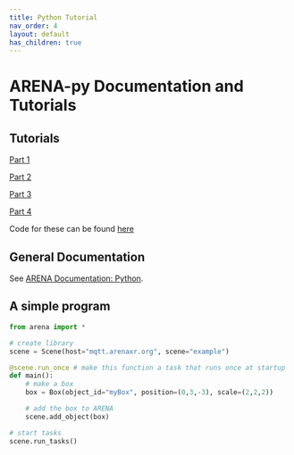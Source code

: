 ```yaml
---
title: Python Tutorial
nav_order: 4
layout: default
has_children: true
---
```


# ARENA-py Documentation and Tutorials

## Tutorials
[Part 1](beginner.md)

[Part 2](intermediate.md)

[Part 3](novice.md)

[Part 4](advanced.md)

Code for these can be found [here](https://github.com/arenaxr/arena-py/tree/master/examples/tutorial)

## General Documentation
See [ARENA Documentation: Python](https://docs.arenaxr.org/content/python/).

## A simple program
```python
from arena import *

# create library
scene = Scene(host="mqtt.arenaxr.org", scene="example")

@scene.run_once # make this function a task that runs once at startup
def main():
    # make a box
    box = Box(object_id="myBox", position=(0,3,-3), scale=(2,2,2))

    # add the box to ARENA
    scene.add_object(box)

# start tasks
scene.run_tasks()
```
